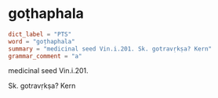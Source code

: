 # goṭhaphala

``` toml
dict_label = "PTS"
word = "goṭhaphala"
summary = "medicinal seed Vin.i.201. Sk. gotravṛkṣa? Kern"
grammar_comment = "a"
```

medicinal seed Vin.i.201.

Sk. gotravṛkṣa? Kern

